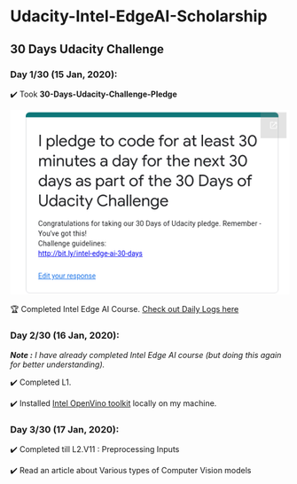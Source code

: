 # Udacity-Intel-EdgeAI-Scholarship


## 30 Days Udacity Challenge

### Day 1/30 (15 Jan, 2020):

:heavy_check_mark: Took **30-Days-Udacity-Challenge-Pledge**

![](https://github.com/ankitvashisht12/Udacity-Intel-EdgeAI-Scholarship/blob/master/30_Days_Pledge/Pledge.png)

:trophy: Completed Intel Edge AI Course. [Check out Daily Logs here](https://github.com/ankitvashisht12/Udacity-Intel-EdgeAI-Scholarship/blob/master/LOGS.md)

### Day 2/30 (16 Jan, 2020):

***Note :** I have already completed Intel Edge AI course (but doing this again for better understanding).*

:heavy_check_mark: Completed L1. 

:heavy_check_mark: Installed [Intel OpenVino toolkit](https://docs.openvinotoolkit.org/latest/index.html) locally on my machine.

### Day 3/30 (17 Jan, 2020):

:heavy_check_mark: Completed till L2.V11 : Preprocessing Inputs

:heavy_check_mark: Read an article about Various types of Computer Vision models



